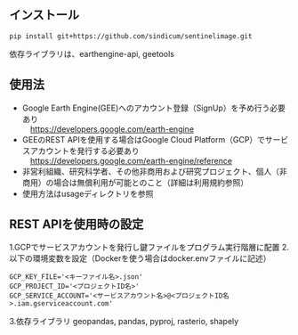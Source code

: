 ## インストール
```
pip install git+https://github.com/sindicum/sentinelimage.git
```
依存ライブラリは、earthengine-api, geetools

## 使用法
- Google Earth Engine(GEE)へのアカウント登録（SignUp）を予め行う必要あり  
&emsp;https://developers.google.com/earth-engine
- GEEのREST APIを使用する場合はGoogle Cloud Platform（GCP）でサービスアカウントを発行する必要あり  
&emsp;https://developers.google.com/earth-engine/reference
- 非営利組織、研究科学者、その他非商用および研究プロジェクト、個人（非商用）の場合は無償利用が可能とのこと（詳細は利用規約参照）
- 使用方法はusageディレクトリを参照

## REST APIを使用時の設定
1.GCPでサービスアカウントを発行し鍵ファイルをプログラム実行階層に配置
2.以下の環境変数を設定（Dockerを使う場合はdocker.envファイルに記述）
```
GCP_KEY_FILE='<キーファイル名>.json'
GCP_PROJECT_ID='<プロジェクトID名>'
GCP_SERVICE_ACCOUNT='<サービスアカウント名>@<プロジェクトID名>.iam.gserviceaccount.com'
```
3.依存ライブラリ
geopandas, pandas, pyproj, rasterio, shapely